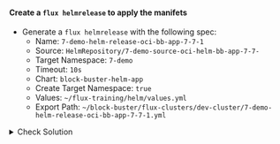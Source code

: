 #### Create a `flux helmrelease` to apply the manifets
- Generate a `flux helmrelease` with the following spec:
    - Name: `7-demo-helm-release-oci-bb-app-7-7-1`
    - Source: `HelmRepository/7-demo-source-oci-helm-bb-app-7-7-`
    - Target Namespace: `7-demo`
    - Timeout: `10s`
    - Chart: `block-buster-helm-app`
    - Create Target Namespace: `true`
    - Values: `~/flux-training/helm/values.yml`
    - Export Path: `~/block-buster/flux-clusters/dev-cluster/7-demo-helm-release-oci-bb-app-7-7-1.yml`

<details><summary>Check Solution</summary>

```
flux create helmrelease 7-demo-helm-release-oci-bb-app-7-7-1 \
--source HelmRepository/7-demo-source-oci-helm-bb-app-7-7-1 \
--target-namespace 7-demo \
--chart block-buster-helm-app  \
--chart-version 7.7.1 \
--create-target-namespace true \
--values ~/flux-training/helm/values.yml \
--export > ~/block-buster/flux-clusters/dev-cluster/7-demo-helm-release-oci-bb-app-7-7-1.yml
```{{exec}}

</details>

<br>

#### Check the Generated YAML
```
cat ~/block-buster/flux-clusters/dev-cluster/7-demo-helm-release-oci-bb-app-7-7-1.yml
```{{exec}}

<br>

#### Add, Commit, Push the changes
> When prompted for `password` use the `GitHub PAT - Personal Access Token` used in earlier steps.

```
cd ~/block-buster
git config --global user.email "fluxcd@killercoda.com"
git config --global user.name "FluxCD-Killercoda"
git pull
git add .
git commit -m 771-demo
git push
```{{exec}}

> Note the `commit id` displayed after the `git push` operation.